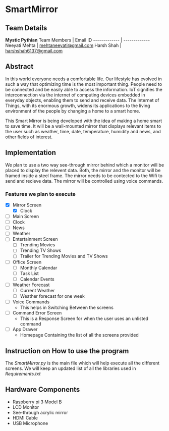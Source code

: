 # SmartMirror

## Team Details
**Mystic Pythian**
Team Members | Email ID
------------- | -------------
Neeyati Mehta  | mehtaneeyati@gmail.com
Harsh Shah  | harshshah6137@gmail.com


## Abstract
In this world everyone needs a comfortable life. Our lifestyle has evolved in such a way that optimizing time is the most important thing. People need to be connected and be easily able to access the information. IoT signifies the interconnection via the internet of computing devices embedded in everyday objects, enabling them to send and receive data. The Internet of Things, with its enormous growth, widens its applications to the living environment of the people by changing a home to a smart home.

This Smart Mirror is being developed with the idea of making a home smart to save time. It will be a wall-mounted mirror that displays relevant items to the user such as weather, time, date, temperature, humidity and news, and other fields of interest.
## Implementation
We plan to use a two way see-through mirror behind which a monitor will be placed to display the relevent data. Both, the mirror and the monitor will be framed inside a steel frame. The mirror needs to be contected to the Wifi to send and recieve data. The mirror will be controlled using voice commands.

### Features we plan to execute
- [x] Mirror Screen
  - [x] Clock 
- [ ]  Main Screen
  - [ ] Clock
  - [ ] News
  - [ ] Weather
- [ ] Entertainment Screen
  - [ ] Trending Movies
  - [ ] Trending TV Shows
  - [ ] Trailer for Trending Movies and TV Shows 
- [ ] Office Screen
  - [ ] Monthly Calendar
  - [ ] Task List
  - [ ] Calendar Events
- [ ] Weather Forecast
  - [ ] Current Weather
  - [ ] Weather forecast for one week 
- [ ] Voice Commands
  - This helps in Switching Between the screens 
- [ ] Command Error Screen
  - This is a Response Screen for when the user uses an unlisted command
- [ ] App Drawer
  - Homepage Containing the list of all the screens provided
## Instruction on How to use the program

The *SmartMirror.py* is the main file which will help execute all the different screens.
We will keep an updated list of all the libraries used in *Requirements.txt*

## Hardware Components
* Raspberry pi 3 Model B
* LCD Monitor
* See-through acrylic mirror
* HDMI Cable
* USB Microphone
